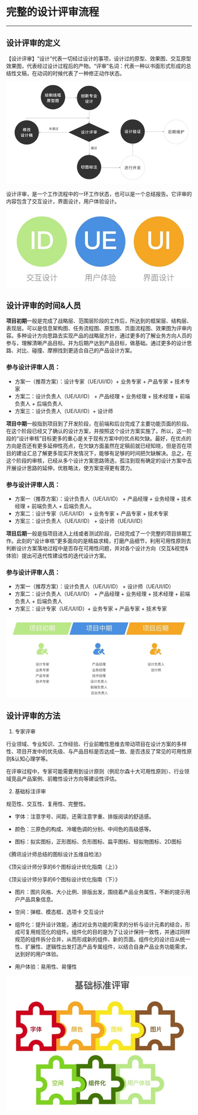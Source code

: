 # 完整的设计评审流程

---

## 设计评审的定义

【设计评审】“设计”代表一切经过设计的事项，设计过的原型、效果图、交互原型效果图，代表经过设计过程后的产物。“评审”名词：代表一种以书面形式形成的总结性文稿，在动词的时候代表了一种修正动作状态。

![](./uisdc-jw-20181129-1.jpg)

设计评审，是一个工作流程中的一环工作状态，也可以是一个总结报告。它评审的内容包含了交互设计，界面设计，用户体验设计。

![](./uisdc-jw-20181129-2.jpg)

## 设计评审的时间&人员

**项目初期**一般是完成了战略层、范围层阶段的工作后，所达到的框架层、结构层、表现层。可以是信息架构图、任务流程图、原型图、页面流程图、效果图为评审内容。多种设计方向思路去实现产品的战略层方针，通过更多的了解业务方向人员的参与，理解清晰产品目标。并为后期产达到产品目标，做基础。通过更多的设计思路、对比、碰撞、摩擦找到更适合自己的产品设计方案。

### 参与设计评审人员：

* 方案一（推荐方案）：设计专家（UE/UI/ID）+ 业务专家 + 产品专家 + 技术专家
* 方案二：设计负责人（UE/UI/ID） + 产品经理 + 业务经理 + 技术经理 + 前端负责人 + 后端负责人
* 方案三：设计负责人（UE/UI/ID）+ 设计师

**项目中期**一般指到项目到了开发阶段，在前端和后台完成了主要功能页面的阶段。在这个阶段已经又了确认的设计方案，并按照这个设计方案实施了。所以，这一阶段的“设计审核”目标更多的重心是关于现有方案中的优点和欠缺。最好，在优点的方向是否还有更多延伸性亮点，在欠缺方面虽然在定稿前就已经知晓，但是否在项目的建设汇总了解更多现实开发情况下，能够有足够的时间把欠缺解决。总之，在这个阶段的审核，已经从多个设计方案思路筛选，孤注到现有确定的设计方案中去开展设计思路的延伸，优胜略汰，使方案变得更有潜力。

### 参与设计评审人员：

* 方案一（推荐方案）：设计负责人（UE/UI/ID） + 产品经理 + 业务经理 + 技术经理 + 前端负责人 + 后端负责人。
* 方案二：设计专家（UE/UI/ID） + 业务专家 + 产品专家 + 技术专家
* 方案三：设计负责人（UE/UI/ID） + 设计师（UE/UI/ID）

**项目后期**一般是指项目进入上线或者测试阶段，已经完成了一个完整的项目排期工作。此刻的“设计审核”更多面向的是精益求精，打磨产品细节，利用可用性原则去判断设计方案落地过程中是否存在可用性问题，并对各个设计方向（交互&视觉&体验）提出可迭代性建设性的迭代设计方案。

### 参与设计评审人员：

* 方案一（推荐方案）：设计负责人（UE/UI/ID） + 设计师（UE/UI/ID）
* 方案二：设计负责人（UE/UI/ID） + 产品经理 + 业务经理 + 技术经理 + 前端负责人 + 后端负责人
* 方案三：设计专家（UE/UI/ID）+ 业务专家 + 产品专家 + 技术专家

![](./uisdc-jw-20181129-3.jpg)

## 设计评审的方法

1. 专家评审

行业领域、专业知识、工作经验、行业前瞻性思维去带动项目在设计方案的多样性、项目开发中的优先级、与产品目标是否达成一致、是否违反了常见的可用性原则&认知心理学等。

在评审过程中，专家可能需要用到设计原则（例尼尔森十大可用性原则）、行业领域竞品产品案例、前瞻性设计方向等建设性评估。

2. 基础标注评审

规范性、交互性、复用性、完整性。

* 字体：注意字号、间距，还需注意字重、排版阅读的舒适感。

* 颜色：三原色的构成、冷暖色调的分别、中间色的高级感等。

* 图标：拟实图标，正形图标、负形图标、扁平图标、轻拟物图标、2D图标

《腾讯设计师总结的图标设计五维自检法》

《顶尖设计师分享的6个图标设计优化指南（上）》

《顶尖设计师分享的6个图标设计优化指南（下）》

* 图片：图片风格、大小比例、排版出发，围绕着产品业务属性，不断的提示用户产品具象信息。

* 空间：弹框、模态框、选项卡 交互设计

* 组件化：提升设计效能，通过对业务功能的需求的分析与设计元素的结合，形成可复用规范化的组件。组件化的目的是为了让设计保持一致性，并通过同样规范的组件拆分合并，从而形成新的组件、新的页面。组件化的设计应从统一性、扩展性、逻辑性出发打造产品专属组件，以结合自身产品业务功能需求，达到好的用户体验。
* 用户体验：易用性、易懂性

![](./uisdc-jw-20181129-5.jpg)

